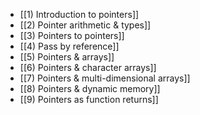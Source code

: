- [[1) Introduction to pointers]]
- [[2) Pointer arithmetic & types]]
- [[3) Pointers to pointers]]
- [[4) Pass by reference]]
- [[5) Pointers & arrays]]
- [[6) Pointers & character arrays]]
- [[7) Pointers & multi-dimensional arrays]]
- [[8) Pointers & dynamic memory]]
- [[9) Pointers as function returns]]